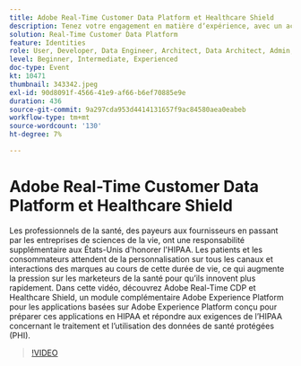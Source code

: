 ```yaml
---
title: Adobe Real-Time Customer Data Platform et Healthcare Shield
description: Tenez votre engagement en matière dʼexpérience, avec un accès à moins de données. Que vous soyez annonceur, éditeur ou agence, ce webinaire vous aidera à déverrouiller la variable
solution: Real-Time Customer Data Platform
feature: Identities
role: User, Developer, Data Engineer, Architect, Data Architect, Admin, Leader
level: Beginner, Intermediate, Experienced
doc-type: Event
kt: 10471
thumbnail: 343342.jpeg
exl-id: 90d8091f-4566-41e9-af66-b6ef70885e9e
duration: 436
source-git-commit: 9a297cda953d4414131657f9ac84580aea0eabeb
workflow-type: tm+mt
source-wordcount: '130'
ht-degree: 7%

---
```


# Adobe Real-Time Customer Data Platform et Healthcare Shield

Les professionnels de la santé, des payeurs aux fournisseurs en passant par les entreprises de sciences de la vie, ont une responsabilité supplémentaire aux États-Unis d&#39;honorer l&#39;HIPAA. Les patients et les consommateurs attendent de la personnalisation sur tous les canaux et interactions des marques au cours de cette durée de vie, ce qui augmente la pression sur les marketeurs de la santé pour qu’ils innovent plus rapidement. Dans cette vidéo, découvrez Adobe Real-Time CDP et Healthcare Shield, un module complémentaire Adobe Experience Platform pour les applications basées sur Adobe Experience Platform conçu pour préparer ces applications en HIPAA et répondre aux exigences de l’HIPAA concernant le traitement et l’utilisation des données de santé protégées (PHI).

>[!VIDEO](https://video.tv.adobe.com/v/343342/?quality=12&learn=on)

